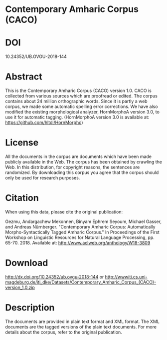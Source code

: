 # Contemporary Amharic Corpus (CACO)

# DOI

10.24352/UB.OVGU-2018-144

# Abstract

This is the Contemporary Amharic Corpus (CACO) version 1.0. CACO is collected from various sources which are proofread or edited. The corpus contains about 24 million orthographic words. Since it is partly a web corpus, we made some automatic spelling error corrections. We have also modified the existing morphological analyzer, HornMorphoA version 3.0, to use it for automatic tagging. (HornMorphoA version 3.0 is available at: https://github.com/hltdi/HornMorpho)

# License

All the documents in the corpus are documents which have been made publicly available in the Web. The corpus has been obtained by crawling the Web. In this distribution, for copyright reasons, the sentences are randomized. By downloading this corpus you agree that the corpus should only be used for research purposes.

# Citation

When using this data, please cite the original publication:

Gezmu, Andargachew Mekonnen, Binyam Ephrem Seyoum, Michael Gasser, and Andreas Nürnberger.  "Contemporary Amharic Corpus: Automatically Morpho-Syntactically Tagged Amharic Corpus." In Proceedings of the First Workshop on Linguistic Resources for Natural Language Processing, pp. 65-70. 2018. Available at: http://www.aclweb.org/anthology/W18-3809

# Download

http://dx.doi.org/10.24352/ub.ovgu-2018-144 or
http://wwwiti.cs.uni-magdeburg.de/iti_dke/Datasets/Contemporary_Amharic_Corpus_(CACO)-version_1.0.zip

# Description

The documents are provided in plain text format and XML format. The XML documents are the tagged versions of the plain text documents. For more details about the corpus, refer to the original publication.
